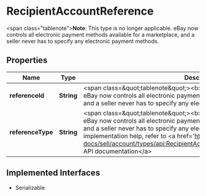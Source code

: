 

# RecipientAccountReference

<span class=\"tablenote\"><b>Note</b>: This type is no longer applicable. eBay now controls all electronic payment methods available for a marketplace, and a seller never has to specify any electronic payment methods.</span>
## Properties

Name | Type | Description | Notes
------------ | ------------- | ------------- | -------------
**referenceId** | **String** | &lt;span class&#x3D;\&quot;tablenote\&quot;&gt;&lt;b&gt;Note&lt;/b&gt;: DO NOT USE THIS FIELD. eBay now controls all electronic payment methods available for a marketplace, and a seller never has to specify any electronic payment methods.&lt;/span&gt; |  [optional]
**referenceType** | **String** | &lt;span class&#x3D;\&quot;tablenote\&quot;&gt;&lt;b&gt;Note&lt;/b&gt;: DO NOT USE THIS FIELD. eBay now controls all electronic payment methods available for a marketplace, and a seller never has to specify any electronic payment methods.&lt;/span&gt; For implementation help, refer to &lt;a href&#x3D;&#39;https://developer.ebay.com/api-docs/sell/account/types/api:RecipientAccountReferenceTypeEnum&#39;&gt;eBay API documentation&lt;/a&gt; |  [optional]


## Implemented Interfaces

* Serializable


